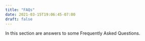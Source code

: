 ```yaml
---
title: "FAQs"
date: 2021-03-15T19:06:45-07:00
draft: false
---
```


In this section are answers to some Frequently Asked Questions.
